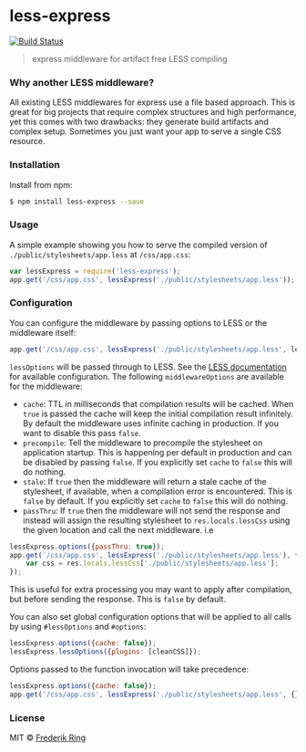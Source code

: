 # less-express

[![Build Status](https://travis-ci.org/edelight/less-express.svg?branch=master)](https://travis-ci.org/edelight/less-express)

> express middleware for artifact free LESS compiling

### Why another LESS middleware?

All existing LESS middlewares for express use a file based approach. This is great for big projects that require complex structures and high performance, yet this comes with two drawbacks: they generate build artifacts and complex setup. Sometimes you just want your app to serve a single CSS resource.

### Installation

Install from npm:

```sh
$ npm install less-express --save
```

### Usage

A simple example showing you how to serve the compiled version of `./public/stylesheets/app.less` at `/css/app.css`:

```js
var lessExpress = require('less-express');
app.get('/css/app.css', lessExpress('./public/stylesheets/app.less'));
```

### Configuration

You can configure the middleware by passing options to LESS or the middleware itself:

```js
app.get('/css/app.css', lessExpress('./public/stylesheets/app.less', lessOptions, middlewareOptions));
```

`lessOptions` will be passed through to LESS. See the [LESS documentation](http://lesscss.org/usage/#programmatic-usage) for available configuration. The following `middlewareOptions` are available for the middleware:

- `cache`: TTL in milliseconds that compilation results will be cached. When `true` is passed the cache will keep the initial compilation result infinitely. By default the middleware uses infinite caching in production. If you want to disable this pass `false`.
- `precompile`: Tell the middleware to precompile the stylesheet on application startup. This is happening per default in production and can be disabled by passing `false`. If you explicitly set `cache` to `false` this will do nothing.
- `stale`: If `true` then the middleware will return a stale cache of the stylesheet, if available, when a compilation error is encountered. This is `false` by default. If you explicitly set `cache` to `false` this will do nothing.
- `passThru`: If `true` then the middleware will not send the response and instead will assign the resulting stylesheet to `res.locals.lessCss` using the given location and call the next middleware. i.e
```js
lessExpress.options({passThru: true});
app.get('/css/app.css', lessExpress('./public/stylesheets/app.less'), function (req, res, next) {
    var css = res.locals.lessCss['./public/stylesheets/app.less'];
});
```
This is useful for extra processing you may want to apply after compilation, but before sending the response. This is `false` by default.

You can also set global configuration options that will be applied to all calls by using `#lessOptions` and `#options`:

```js
lessExpress.options({cache: false});
lessExpress.lessOptions({plugins: [cleanCSS]});
```

Options passed to the function invocation will take precedence:
```js
lessExpress.options({cache: false});
app.get('/css/app.css', lessExpress('./public/stylesheets/app.less', {}, {cache: 3600})); // will cache
```


### License

MIT © [Frederik Ring](http://www.frederikring.com)
